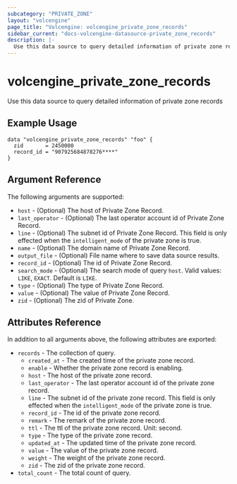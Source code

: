 ```yaml
---
subcategory: "PRIVATE_ZONE"
layout: "volcengine"
page_title: "Volcengine: volcengine_private_zone_records"
sidebar_current: "docs-volcengine-datasource-private_zone_records"
description: |-
  Use this data source to query detailed information of private zone records
---
```

# volcengine_private_zone_records
Use this data source to query detailed information of private zone records
## Example Usage
```hcl
data "volcengine_private_zone_records" "foo" {
  zid       = 2450000
  record_id = "907925684878276****"
}
```
## Argument Reference
The following arguments are supported:
* `host` - (Optional) The host of Private Zone Record.
* `last_operator` - (Optional) The last operator account id of Private Zone Record.
* `line` - (Optional) The subnet id of Private Zone Record. This field is only effected when the `intelligent_mode` of the private zone is true.
* `name` - (Optional) The domain name of Private Zone Record.
* `output_file` - (Optional) File name where to save data source results.
* `record_id` - (Optional) The id of Private Zone Record.
* `search_mode` - (Optional) The search mode of query `host`. Valid values: `LIKE`, `EXACT`. Default is `LIKE`.
* `type` - (Optional) The type of Private Zone Record.
* `value` - (Optional) The value of Private Zone Record.
* `zid` - (Optional) The zid of Private Zone.

## Attributes Reference
In addition to all arguments above, the following attributes are exported:
* `records` - The collection of query.
    * `created_at` - The created time of the private zone record.
    * `enable` - Whether the private zone record is enabling.
    * `host` - The host of the private zone record.
    * `last_operator` - The last operator account id of the private zone record.
    * `line` - The subnet id of the private zone record. This field is only effected when the `intelligent_mode` of the private zone is true.
    * `record_id` - The id of the private zone record.
    * `remark` - The remark of the private zone record.
    * `ttl` - The ttl of the private zone record. Unit: second.
    * `type` - The type of the private zone record.
    * `updated_at` - The updated time of the private zone record.
    * `value` - The value of the private zone record.
    * `weight` - The weight of the private zone record.
    * `zid` - The zid of the private zone record.
* `total_count` - The total count of query.


